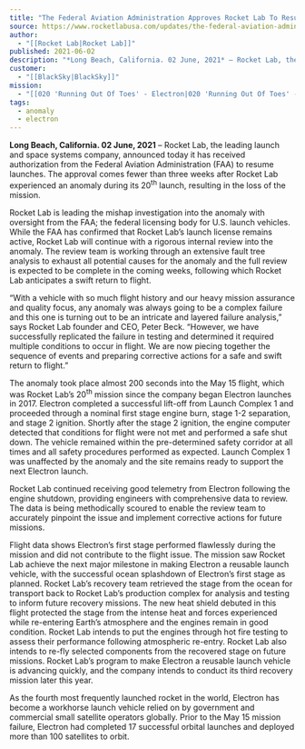 ```yaml
---
title: "The Federal Aviation Administration Approves Rocket Lab To Resume Launches    "
source: https://www.rocketlabusa.com/updates/the-federal-aviation-administration-approves-rocket-lab-to-resume-launches/
author:
  - "[[Rocket Lab|Rocket Lab]]"
published: 2021-06-02
description: "*Long Beach, California. 02 June, 2021* – Rocket Lab, the leading launch and space systems company, announced today it has received authorization from the Federal Aviation Administration (FAA) to resume launches. The approval comes fewer than three weeks after Rocket Lab experienced an anomaly during its 20th launch, resulting in the loss of the mission."
customer:
  - "[[BlackSky|BlackSky]]"
mission:
  - "[[020 'Running Out Of Toes' - Electron|020 'Running Out Of Toes' - Electron]]"
tags:
  - anomaly
  - electron
---
```

**Long Beach, California. 02 June, 2021** – Rocket Lab, the leading launch and space systems company, announced today it has received authorization from the Federal Aviation Administration (FAA) to resume launches. The approval comes fewer than three weeks after Rocket Lab experienced an anomaly during its 20<sup>th</sup> launch, resulting in the loss of the mission.

Rocket Lab is leading the mishap investigation into the anomaly with oversight from the FAA; the federal licensing body for U.S. launch vehicles. While the FAA has confirmed that Rocket Lab’s launch license remains active, Rocket Lab will continue with a rigorous internal review into the anomaly. The review team is working through an extensive fault tree analysis to exhaust all potential causes for the anomaly and the full review is expected to be complete in the coming weeks, following which Rocket Lab anticipates a swift return to flight.

“With a vehicle with so much flight history and our heavy mission assurance and quality focus, any anomaly was always going to be a complex failure and this one is turning out to be an intricate and layered failure analysis,” says Rocket Lab founder and CEO, Peter Beck. “However, we have successfully replicated the failure in testing and determined it required multiple conditions to occur in flight. We are now piecing together the sequence of events and preparing corrective actions for a safe and swift return to flight.”

The anomaly took place almost 200 seconds into the May 15 flight, which was Rocket Lab’s 20<sup>th</sup> mission since the company began Electron launches in 2017. Electron completed a successful lift-off from Launch Complex 1 and proceeded through a nominal first stage engine burn, stage 1-2 separation, and stage 2 ignition. Shortly after the stage 2 ignition, the engine computer detected that conditions for flight were not met and performed a safe shut down. The vehicle remained within the pre-determined safety corridor at all times and all safety procedures performed as expected. Launch Complex 1 was unaffected by the anomaly and the site remains ready to support the next Electron launch. 

Rocket Lab continued receiving good telemetry from Electron following the engine shutdown, providing engineers with comprehensive data to review. The data is being methodically scoured to enable the review team to accurately pinpoint the issue and implement corrective actions for future missions.

Flight data shows Electron’s first stage performed flawlessly during the mission and did not contribute to the flight issue. The mission saw Rocket Lab achieve the next major milestone in making Electron a reusable launch vehicle, with the successful ocean splashdown of Electron’s first stage as planned. Rocket Lab’s recovery team retrieved the stage from the ocean for transport back to Rocket Lab’s production complex for analysis and testing to inform future recovery missions. The new heat shield debuted in this flight protected the stage from the intense heat and forces experienced while re-entering Earth’s atmosphere and the engines remain in good condition. Rocket Lab intends to put the engines through hot fire testing to assess their performance following atmospheric re-entry. Rocket Lab also intends to re-fly selected components from the recovered stage on future missions. Rocket Lab’s program to make Electron a reusable launch vehicle is advancing quickly, and the company intends to conduct its third recovery mission later this year.

As the fourth most frequently launched rocket in the world, Electron has become a workhorse launch vehicle relied on by government and commercial small satellite operators globally. Prior to the May 15 mission failure, Electron had completed 17 successful orbital launches and deployed more than 100 satellites to orbit.
